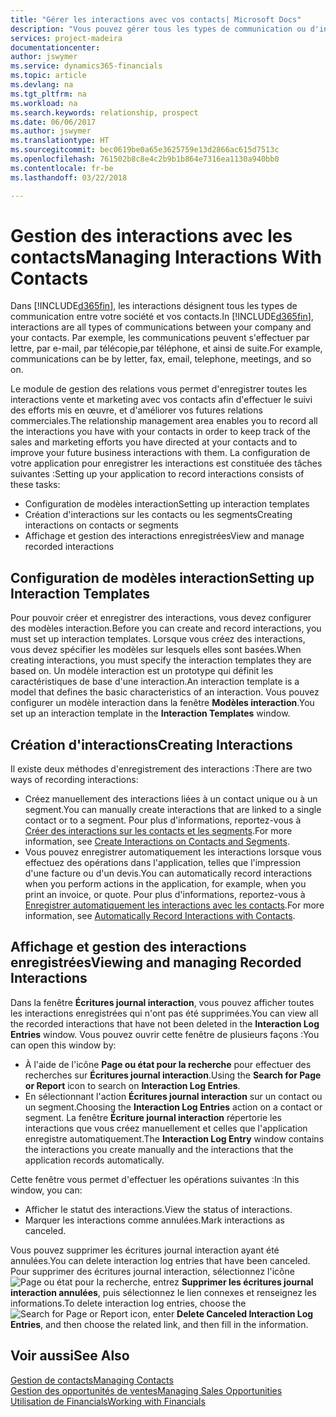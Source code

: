 ```yaml
---
title: "Gérer les interactions avec vos contacts| Microsoft Docs"
description: "Vous pouvez gérer tous les types de communication ou d'interactions entre votre société et vos contacts. Par exemple, une communication par lettre, par téléphone, lors de réunions, etc."
services: project-madeira
documentationcenter: 
author: jswymer
ms.service: dynamics365-financials
ms.topic: article
ms.devlang: na
ms.tgt_pltfrm: na
ms.workload: na
ms.search.keywords: relationship, prospect
ms.date: 06/06/2017
ms.author: jswymer
ms.translationtype: HT
ms.sourcegitcommit: bec0619be0a65e3625759e13d2866ac615d7513c
ms.openlocfilehash: 761502b8c8e4c2b9b1b864e7316ea1130a940bb0
ms.contentlocale: fr-be
ms.lasthandoff: 03/22/2018

---
```

# <a name="managing-interactions-with-contacts"></a><span data-ttu-id="4039e-103">Gestion des interactions avec les contacts</span><span class="sxs-lookup"><span data-stu-id="4039e-103">Managing Interactions With Contacts</span></span>
<span data-ttu-id="4039e-104">Dans [!INCLUDE[d365fin](includes/d365fin_md.md)], les interactions désignent tous les types de communication entre votre société et vos contacts.</span><span class="sxs-lookup"><span data-stu-id="4039e-104">In [!INCLUDE[d365fin](includes/d365fin_md.md)], interactions are all types of communications between your company and your contacts.</span></span> <span data-ttu-id="4039e-105">Par exemple, les communications peuvent s'effectuer par lettre, par e-mail, par télécopie,par téléphone, et ainsi de suite.</span><span class="sxs-lookup"><span data-stu-id="4039e-105">For example, communications can be by letter, fax, email, telephone, meetings, and so on.</span></span>

<span data-ttu-id="4039e-106">Le module de gestion des relations vous permet d'enregistrer toutes les interactions vente et marketing avec vos contacts afin d'effectuer le suivi des efforts mis en œuvre, et d'améliorer vos futures relations commerciales.</span><span class="sxs-lookup"><span data-stu-id="4039e-106">The relationship management area enables you to record all the interactions you have with your contacts in order to keep track of the sales and marketing efforts you have directed at your contacts and to improve your future business interactions with them.</span></span> <span data-ttu-id="4039e-107">La configuration de votre application pour enregistrer les interactions est constituée des tâches suivantes :</span><span class="sxs-lookup"><span data-stu-id="4039e-107">Setting up your application to record interactions consists of these tasks:</span></span>

* <span data-ttu-id="4039e-108">Configuration de modèles interaction</span><span class="sxs-lookup"><span data-stu-id="4039e-108">Setting up interaction templates</span></span>  
* <span data-ttu-id="4039e-109">Création d'interactions sur les contacts ou les segments</span><span class="sxs-lookup"><span data-stu-id="4039e-109">Creating interactions on contacts or segments</span></span>  
* <span data-ttu-id="4039e-110">Affichage et gestion des interactions enregistrées</span><span class="sxs-lookup"><span data-stu-id="4039e-110">View and manage recorded interactions</span></span>  

##  <a name="setting-up-interaction-templates"></a><span data-ttu-id="4039e-111">Configuration de modèles interaction</span><span class="sxs-lookup"><span data-stu-id="4039e-111">Setting up Interaction Templates</span></span>
<span data-ttu-id="4039e-112">Pour pouvoir créer et enregistrer des interactions, vous devez configurer des modèles interaction.</span><span class="sxs-lookup"><span data-stu-id="4039e-112">Before you can create and record interactions, you must set up interaction templates.</span></span> <span data-ttu-id="4039e-113">Lorsque vous créez des interactions, vous devez spécifier les modèles sur lesquels elles sont basées.</span><span class="sxs-lookup"><span data-stu-id="4039e-113">When creating interactions, you must specify the interaction templates they are based on.</span></span> <span data-ttu-id="4039e-114">Un modèle interaction est un prototype qui définit les caractéristiques de base d'une interaction.</span><span class="sxs-lookup"><span data-stu-id="4039e-114">An interaction template is a model that defines the basic characteristics of an interaction.</span></span>
<span data-ttu-id="4039e-115">Vous pouvez configurer un modèle interaction dans la fenêtre **Modèles interaction**.</span><span class="sxs-lookup"><span data-stu-id="4039e-115">You set up an interaction template in the **Interaction Templates** window.</span></span>  

## <a name="creating-interactions"></a><span data-ttu-id="4039e-116">Création d'interactions</span><span class="sxs-lookup"><span data-stu-id="4039e-116">Creating Interactions</span></span>
<span data-ttu-id="4039e-117">Il existe deux méthodes d'enregistrement des interactions :</span><span class="sxs-lookup"><span data-stu-id="4039e-117">There are two ways of recording interactions:</span></span>

* <span data-ttu-id="4039e-118">Créez manuellement des interactions liées à un contact unique ou à un segment.</span><span class="sxs-lookup"><span data-stu-id="4039e-118">You can manually create interactions that are linked to a single contact or to a segment.</span></span> <span data-ttu-id="4039e-119">Pour plus d'informations, reportez-vous à [Créer des interactions sur les contacts et les segments](marketing-how-create-interactions.md).</span><span class="sxs-lookup"><span data-stu-id="4039e-119">For more information, see [Create Interactions on Contacts and Segments](marketing-how-create-interactions.md).</span></span>  
* <span data-ttu-id="4039e-120">Vous pouvez enregistrer automatiquement les interactions lorsque vous effectuez des opérations dans l'application, telles que l'impression d'une facture ou d'un devis.</span><span class="sxs-lookup"><span data-stu-id="4039e-120">You can automatically record interactions when you perform actions in the application, for example, when you print an invoice, or quote.</span></span> <span data-ttu-id="4039e-121">Pour plus d'informations, reportez-vous à [Enregistrer automatiquement les interactions avec les contacts](marketing-auto-record-interactions.md).</span><span class="sxs-lookup"><span data-stu-id="4039e-121">For more information, see [Automatically Record Interactions with Contacts](marketing-auto-record-interactions.md).</span></span>

## <a name="viewing-and-managing-recorded-interactions"></a><span data-ttu-id="4039e-122">Affichage et gestion des interactions enregistrées</span><span class="sxs-lookup"><span data-stu-id="4039e-122">Viewing and managing Recorded Interactions</span></span>
<span data-ttu-id="4039e-123">Dans la fenêtre **Écritures journal interaction**, vous pouvez afficher toutes les interactions enregistrées qui n'ont pas été supprimées.</span><span class="sxs-lookup"><span data-stu-id="4039e-123">You can view all the recorded interactions that have not been deleted in the **Interaction Log Entries** window.</span></span> <span data-ttu-id="4039e-124">Vous pouvez ouvrir cette fenêtre de plusieurs façons :</span><span class="sxs-lookup"><span data-stu-id="4039e-124">You can open this window by:</span></span>

* <span data-ttu-id="4039e-125">À l'aide de l'icône **Page ou état pour la recherche** pour effectuer des recherches sur **Écritures journal interaction**.</span><span class="sxs-lookup"><span data-stu-id="4039e-125">Using the **Search for Page or Report** icon to search on **Interaction Log Entries**.</span></span>
* <span data-ttu-id="4039e-126">En sélectionnant l'action **Écritures journal interaction** sur un contact ou un segment.</span><span class="sxs-lookup"><span data-stu-id="4039e-126">Choosing the **Interaction Log Entries** action on a contact or segment.</span></span>
  <span data-ttu-id="4039e-127">La fenêtre **Écriture journal interaction** répertorie les interactions que vous créez manuellement et celles que l'application enregistre automatiquement.</span><span class="sxs-lookup"><span data-stu-id="4039e-127">The **Interaction Log Entry** window contains the interactions you create manually and the interactions that the application records automatically.</span></span>

<span data-ttu-id="4039e-128">Cette fenêtre vous permet d'effectuer les opérations suivantes :</span><span class="sxs-lookup"><span data-stu-id="4039e-128">In this window, you can:</span></span>

* <span data-ttu-id="4039e-129">Afficher le statut des interactions.</span><span class="sxs-lookup"><span data-stu-id="4039e-129">View the status of interactions.</span></span>
* <span data-ttu-id="4039e-130">Marquer les interactions comme annulées.</span><span class="sxs-lookup"><span data-stu-id="4039e-130">Mark interactions as canceled.</span></span>

<span data-ttu-id="4039e-131">Vous pouvez supprimer les écritures journal interaction ayant été annulées.</span><span class="sxs-lookup"><span data-stu-id="4039e-131">You can delete interaction log entries that have been canceled.</span></span> <span data-ttu-id="4039e-132">Pour supprimer des écritures journal interaction, sélectionnez l'icône ![Page ou état pour la recherche](media/ui-search/search_small.png "Page ou état pour la recherche"), entrez **Supprimer les écritures journal interaction annulées**, puis sélectionnez le lien connexes et renseignez les informations.</span><span class="sxs-lookup"><span data-stu-id="4039e-132">To delete interaction log entries, choose the ![Search for Page or Report](media/ui-search/search_small.png "Search for Page or Report icon") icon, enter **Delete Canceled Interaction Log Entries**, and then choose the related link, and then fill in the information.</span></span>

## <a name="see-also"></a><span data-ttu-id="4039e-133">Voir aussi</span><span class="sxs-lookup"><span data-stu-id="4039e-133">See Also</span></span>
[<span data-ttu-id="4039e-134">Gestion de contacts</span><span class="sxs-lookup"><span data-stu-id="4039e-134">Managing Contacts</span></span>](marketing-contacts.md)  
[<span data-ttu-id="4039e-135">Gestion des opportunités de ventes</span><span class="sxs-lookup"><span data-stu-id="4039e-135">Managing Sales Opportunities</span></span>](marketing-manage-sales-opportunities.md)  
[<span data-ttu-id="4039e-136">Utilisation de Financials</span><span class="sxs-lookup"><span data-stu-id="4039e-136">Working with Financials</span></span>](ui-work-product.md)  

